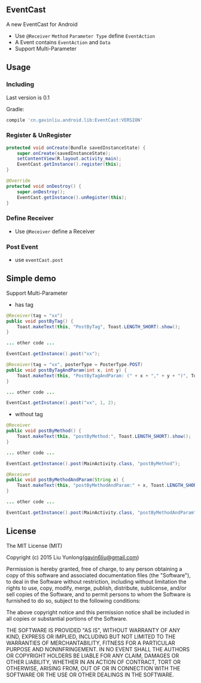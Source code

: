 ## EventCast
A new EventCast for Android

* Use ``@Receiver`` ``Method`` ``Parameter Type`` define ``EventAction``
* A Event contains ``EventAction`` and ``Data``
* Support Multi-Parameter

## Usage

### Including

Last version is 0.1

Gradle:

```gradle
compile 'cn.gavinliu.android.lib:EventCast:VERSION'
```

### Register & UnRegister

```java
protected void onCreate(Bundle savedInstanceState) {
    super.onCreate(savedInstanceState);
    setContentView(R.layout.activity_main);
    EventCast.getInstance().register(this);
}

@Override
protected void onDestroy() {
    super.onDestroy();
    EventCast.getInstance().unRegister(this);
}
```

### Define Receiver

+ Use ``@Receiver`` define a Receiver

### Post Event

+ use ``eventCast.post``


## Simple demo

Support Multi-Parameter

* has tag

``` java
@Receiver(tag = "xx")
public void postByTag() {
    Toast.makeText(this, "PostByTag", Toast.LENGTH_SHORT).show();
}

... other code ...

EventCast.getInstance().post("xx");

```

``` java
@Receiver(tag = "xx", posterType = PosterType.POST)
public void postByTagAndParam(int x, int y) {
    Toast.makeText(this, "PostByTagAndParam: (" + x + "," + y + ")", Toast.LENGTH_SHORT).show();
}

... other code ...

EventCast.getInstance().post("xx", 1, 2);

```

* without tag

``` java
@Receiver
public void postByMethod() {
    Toast.makeText(this, "postByMethod:", Toast.LENGTH_SHORT).show();
}

... other code ...

EventCast.getInstance().post(MainActivity.class, "postByMethod");
```

``` java
@Receiver
public void postByMethodAndParam(String x) {
    Toast.makeText(this, "postByMethodAndParam:" + x, Toast.LENGTH_SHORT).show();
}

... other code ...

EventCast.getInstance().post(MainActivity.class, "postByMethodAndParam", "Hello~");
```

## License

The MIT License (MIT)

Copyright (c) 2015 Liu Yunlong(gavin6liu@gmail.com)

Permission is hereby granted, free of charge, to any person obtaining a copy
of this software and associated documentation files (the "Software"), to deal
in the Software without restriction, including without limitation the rights
to use, copy, modify, merge, publish, distribute, sublicense, and/or sell
copies of the Software, and to permit persons to whom the Software is
furnished to do so, subject to the following conditions:

The above copyright notice and this permission notice shall be included in all
copies or substantial portions of the Software.

THE SOFTWARE IS PROVIDED "AS IS", WITHOUT WARRANTY OF ANY KIND, EXPRESS OR
IMPLIED, INCLUDING BUT NOT LIMITED TO THE WARRANTIES OF MERCHANTABILITY,
FITNESS FOR A PARTICULAR PURPOSE AND NONINFRINGEMENT. IN NO EVENT SHALL THE
AUTHORS OR COPYRIGHT HOLDERS BE LIABLE FOR ANY CLAIM, DAMAGES OR OTHER
LIABILITY, WHETHER IN AN ACTION OF CONTRACT, TORT OR OTHERWISE, ARISING FROM,
OUT OF OR IN CONNECTION WITH THE SOFTWARE OR THE USE OR OTHER DEALINGS IN THE
SOFTWARE.

